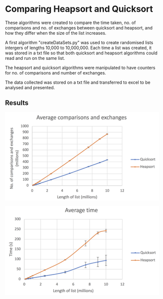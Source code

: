 <h1>Comparing Heapsort and Quicksort</h1>

These algorithms were created to compare the time taken, no. of comparisons and no. of exchanges between quicksort and heapsort, and how they differ when the size of the list increases.

A first algorithm "createDataSets.py" was used to create randomised lists intergers of lengths 10,000 to 10,000,000. Each time a list was created, it was stored in a txt file so that both quicksort and heapsort algorithms could read and run on the same list. 

The heapsort and quicksort algorithms were manipulated to have counters for no. of comparisons and number of exchanges.

The data collected was stored on a txt file and transferred to excel to be analysed and presented.

<h2>Results</h2>

![AvgComparisonsExchanges](./graphs/avgComparisonsExchanges.png)

![AvgTime](./graphs/avgTime.png)
